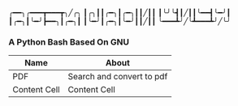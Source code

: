 
╭━━╮╭━━━┳━━━┳╮╱╭╮
┃╭╮┃┃╭━╮┃╭━╮┃┃╱┃┃
┃╰╯╰┫┃╱┃┃╰━━┫╰━╯┃
┃╭━╮┃╰━╯┣━━╮┃╭━╮┃
┃╰━╯┃╭━╮┃╰━╯┃┃╱┃┃
╰━━━┻╯╱╰┻━━━┻╯╱╰╯

### A Python Bash Based On GNU

| Name  | About |
| ------------- | ------------- |
| PDF  | Search and convert to pdf  |
| Content Cell  | Content Cell  |
